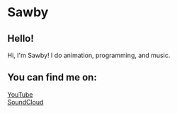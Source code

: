 # Sawby

## Hello!
<p>Hi, I'm Sawby! I do animation, programming, and music.</p>

## You can find me on:
[YouTube](https://youtube.com/@sawby08/) </br>
[SoundCloud](https://soundcloud.com/sawby08) </br>
